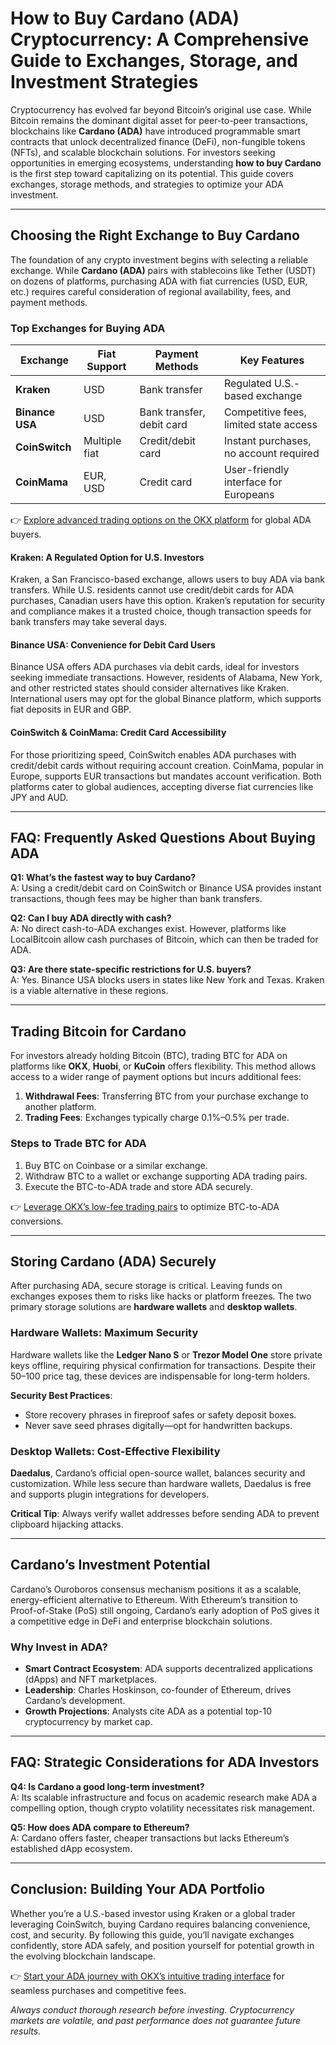 # How to Buy Cardano (ADA) Cryptocurrency: A Comprehensive Guide to Exchanges, Storage, and Investment Strategies  

Cryptocurrency has evolved far beyond Bitcoin’s original use case. While Bitcoin remains the dominant digital asset for peer-to-peer transactions, blockchains like **Cardano (ADA)** have introduced programmable smart contracts that unlock decentralized finance (DeFi), non-fungible tokens (NFTs), and scalable blockchain solutions. For investors seeking opportunities in emerging ecosystems, understanding **how to buy Cardano** is the first step toward capitalizing on its potential. This guide covers exchanges, storage methods, and strategies to optimize your ADA investment.  

---

## Choosing the Right Exchange to Buy Cardano  

The foundation of any crypto investment begins with selecting a reliable exchange. While **Cardano (ADA)** pairs with stablecoins like Tether (USDT) on dozens of platforms, purchasing ADA with fiat currencies (USD, EUR, etc.) requires careful consideration of regional availability, fees, and payment methods.  

### Top Exchanges for Buying ADA  

| Exchange       | Fiat Support | Payment Methods             | Key Features                              |  
|----------------|--------------|-----------------------------|-------------------------------------------|  
| **Kraken**     | USD           | Bank transfer               | Regulated U.S.-based exchange             |  
| **Binance USA**| USD           | Bank transfer, debit card   | Competitive fees, limited state access    |  
| **CoinSwitch** | Multiple fiat | Credit/debit card           | Instant purchases, no account required    |  
| **CoinMama**   | EUR, USD      | Credit card                 | User-friendly interface for Europeans     |  

👉 [Explore advanced trading options on the OKX platform](https://bit.ly/okx-bonus) for global ADA buyers.  

#### Kraken: A Regulated Option for U.S. Investors  
Kraken, a San Francisco-based exchange, allows users to buy ADA via bank transfers. While U.S. residents cannot use credit/debit cards for ADA purchases, Canadian users have this option. Kraken’s reputation for security and compliance makes it a trusted choice, though transaction speeds for bank transfers may take several days.  

#### Binance USA: Convenience for Debit Card Users  
Binance USA offers ADA purchases via debit cards, ideal for investors seeking immediate transactions. However, residents of Alabama, New York, and other restricted states should consider alternatives like Kraken. International users may opt for the global Binance platform, which supports fiat deposits in EUR and GBP.  

#### CoinSwitch & CoinMama: Credit Card Accessibility  
For those prioritizing speed, CoinSwitch enables ADA purchases with credit/debit cards without requiring account creation. CoinMama, popular in Europe, supports EUR transactions but mandates account verification. Both platforms cater to global audiences, accepting diverse fiat currencies like JPY and AUD.  

---

## FAQ: Frequently Asked Questions About Buying ADA  

**Q1: What’s the fastest way to buy Cardano?**  
A: Using a credit/debit card on CoinSwitch or Binance USA provides instant transactions, though fees may be higher than bank transfers.  

**Q2: Can I buy ADA directly with cash?**  
A: No direct cash-to-ADA exchanges exist. However, platforms like LocalBitcoin allow cash purchases of Bitcoin, which can then be traded for ADA.  

**Q3: Are there state-specific restrictions for U.S. buyers?**  
A: Yes. Binance USA blocks users in states like New York and Texas. Kraken is a viable alternative in these regions.  

---

## Trading Bitcoin for Cardano  

For investors already holding Bitcoin (BTC), trading BTC for ADA on platforms like **OKX**, **Huobi**, or **KuCoin** offers flexibility. This method allows access to a wider range of payment options but incurs additional fees:  

1. **Withdrawal Fees**: Transferring BTC from your purchase exchange to another platform.  
2. **Trading Fees**: Exchanges typically charge 0.1%–0.5% per trade.  

### Steps to Trade BTC for ADA  
1. Buy BTC on Coinbase or a similar exchange.  
2. Withdraw BTC to a wallet or exchange supporting ADA trading pairs.  
3. Execute the BTC-to-ADA trade and store ADA securely.  

👉 [Leverage OKX’s low-fee trading pairs](https://bit.ly/okx-bonus) to optimize BTC-to-ADA conversions.  

---

## Storing Cardano (ADA) Securely  

After purchasing ADA, secure storage is critical. Leaving funds on exchanges exposes them to risks like hacks or platform freezes. The two primary storage solutions are **hardware wallets** and **desktop wallets**.  

### Hardware Wallets: Maximum Security  
Hardware wallets like the **Ledger Nano S** or **Trezor Model One** store private keys offline, requiring physical confirmation for transactions. Despite their $50–$100 price tag, these devices are indispensable for long-term holders.  

**Security Best Practices**:  
- Store recovery phrases in fireproof safes or safety deposit boxes.  
- Never save seed phrases digitally—opt for handwritten backups.  

### Desktop Wallets: Cost-Effective Flexibility  
**Daedalus**, Cardano’s official open-source wallet, balances security and customization. While less secure than hardware wallets, Daedalus is free and supports plugin integrations for developers.  

**Critical Tip**: Always verify wallet addresses before sending ADA to prevent clipboard hijacking attacks.  

---

## Cardano’s Investment Potential  

Cardano’s Ouroboros consensus mechanism positions it as a scalable, energy-efficient alternative to Ethereum. With Ethereum’s transition to Proof-of-Stake (PoS) still ongoing, Cardano’s early adoption of PoS gives it a competitive edge in DeFi and enterprise blockchain solutions.  

### Why Invest in ADA?  
- **Smart Contract Ecosystem**: ADA supports decentralized applications (dApps) and NFT marketplaces.  
- **Leadership**: Charles Hoskinson, co-founder of Ethereum, drives Cardano’s development.  
- **Growth Projections**: Analysts cite ADA as a potential top-10 cryptocurrency by market cap.  

---

## FAQ: Strategic Considerations for ADA Investors  

**Q4: Is Cardano a good long-term investment?**  
A: Its scalable infrastructure and focus on academic research make ADA a compelling option, though crypto volatility necessitates risk management.  

**Q5: How does ADA compare to Ethereum?**  
A: Cardano offers faster, cheaper transactions but lacks Ethereum’s established dApp ecosystem.  

---

## Conclusion: Building Your ADA Portfolio  

Whether you’re a U.S.-based investor using Kraken or a global trader leveraging CoinSwitch, buying Cardano requires balancing convenience, cost, and security. By following this guide, you’ll navigate exchanges confidently, store ADA safely, and position yourself for potential growth in the evolving blockchain landscape.  

👉 [Start your ADA journey with OKX’s intuitive trading interface](https://bit.ly/okx-bonus) for seamless purchases and competitive fees.  

*Always conduct thorough research before investing. Cryptocurrency markets are volatile, and past performance does not guarantee future results.*
